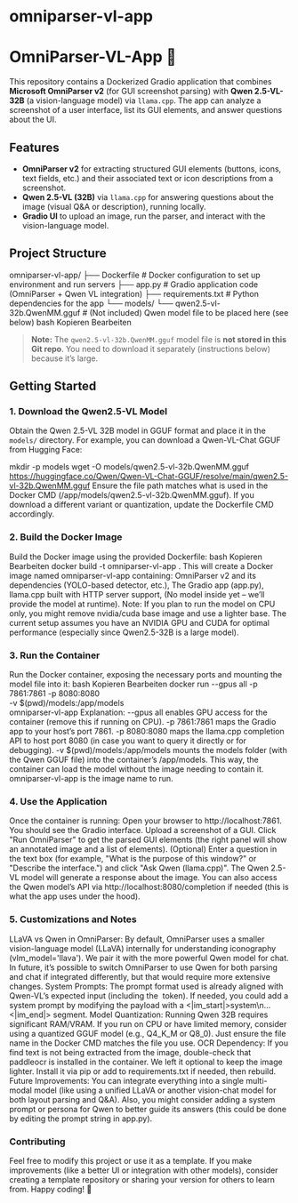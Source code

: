 # omniparser-vl-app
# OmniParser-VL-App 🚀

This repository contains a Dockerized Gradio application that combines **Microsoft OmniParser v2** (for GUI screenshot parsing) with **Qwen 2.5-VL-32B** (a vision-language model) via `llama.cpp`. The app can analyze a screenshot of a user interface, list its GUI elements, and answer questions about the UI.

## Features

- **OmniParser v2** for extracting structured GUI elements (buttons, icons, text fields, etc.) and their associated text or icon descriptions from a screenshot.
- **Qwen 2.5-VL (32B)** via `llama.cpp` for answering questions about the image (visual Q&A or description), running locally.
- **Gradio UI** to upload an image, run the parser, and interact with the vision-language model.

## Project Structure

omniparser-vl-app/
├── Dockerfile # Docker configuration to set up environment and run servers
├── app.py # Gradio application code (OmniParser + Qwen VL integration)
├── requirements.txt # Python dependencies for the app
└── models/
└── qwen2.5-vl-32b.QwenMM.gguf # (Not included) Qwen model file to be placed here (see below)
bash
Kopieren
Bearbeiten

> **Note:** The `qwen2.5-vl-32b.QwenMM.gguf` model file is **not stored in this Git repo**. You need to download it separately (instructions below) because it’s large.

## Getting Started

### 1. Download the Qwen2.5-VL Model

Obtain the Qwen 2.5-VL 32B model in GGUF format and place it in the `models/` directory. For example, you can download a Qwen-VL-Chat GGUF from Hugging Face:


mkdir -p models
wget -O models/qwen2.5-vl-32b.QwenMM.gguf \
  https://huggingface.co/Qwen/Qwen-VL-Chat-GGUF/resolve/main/qwen2.5-vl-32b.QwenMM.gguf
Ensure the file path matches what is used in the Docker CMD (/app/models/qwen2.5-vl-32b.QwenMM.gguf). If you download a different variant or quantization, update the Dockerfile CMD accordingly.

### 2. Build the Docker Image
Build the Docker image using the provided Dockerfile:
bash
Kopieren
Bearbeiten
docker build -t omniparser-vl-app .
This will create a Docker image named omniparser-vl-app containing:
OmniParser v2 and its dependencies (YOLO-based detector, etc.),
The Gradio app (app.py),
llama.cpp built with HTTP server support,
(No model inside yet – we’ll provide the model at runtime).
Note: If you plan to run the model on CPU only, you might remove nvidia/cuda base image and use a lighter base. The current setup assumes you have an NVIDIA GPU and CUDA for optimal performance (especially since Qwen2.5-32B is a large model).

### 3. Run the Container
Run the Docker container, exposing the necessary ports and mounting the model file into it:
bash
Kopieren
Bearbeiten
docker run --gpus all -p 7861:7861 -p 8080:8080 \
  -v $(pwd)/models:/app/models \
  omniparser-vl-app
Explanation:
--gpus all enables GPU access for the container (remove this if running on CPU).
-p 7861:7861 maps the Gradio app to your host’s port 7861.
-p 8080:8080 maps the llama.cpp completion API to host port 8080 (in case you want to query it directly or for debugging).
-v $(pwd)/models:/app/models mounts the models folder (with the Qwen GGUF file) into the container’s /app/models. This way, the container can load the model without the image needing to contain it.
omniparser-vl-app is the image name to run.

### 4. Use the Application
Once the container is running:
Open your browser to http://localhost:7861. You should see the Gradio interface.
Upload a screenshot of a GUI.
Click "Run OmniParser" to get the parsed GUI elements (the right panel will show an annotated image and a list of elements).
(Optional) Enter a question in the text box (for example, "What is the purpose of this window?" or "Describe the interface.") and click "Ask Qwen (llama.cpp)". The Qwen 2.5-VL model will generate a response about the image.
You can also access the Qwen model’s API via http://localhost:8080/completion if needed (this is what the app uses under the hood).

### 5. Customizations and Notes
LLaVA vs Qwen in OmniParser: By default, OmniParser uses a smaller vision-language model (LLaVA) internally for understanding iconography (vlm_model='llava'). We pair it with the more powerful Qwen model for chat. In future, it’s possible to switch OmniParser to use Qwen for both parsing and chat if integrated differently, but that would require more extensive changes.
System Prompts: The prompt format used is already aligned with Qwen-VL’s expected input (including the <image> token). If needed, you could add a system prompt by modifying the payload with a <|im_start|>system\n...<|im_end|> segment.
Model Quantization: Running Qwen 32B requires significant RAM/VRAM. If you run on CPU or have limited memory, consider using a quantized GGUF model (e.g., Q4_K_M or Q8_0). Just ensure the file name in the Docker CMD matches the file you use.
OCR Dependency: If you find text is not being extracted from the image, double-check that paddleocr is installed in the container. We left it optional to keep the image lighter. Install it via pip or add to requirements.txt if needed, then rebuild.
Future Improvements: You can integrate everything into a single multi-modal model (like using a unified LLaVA or another vision-chat model for both layout parsing and Q&A). Also, you might consider adding a system prompt or persona for Qwen to better guide its answers (this could be done by editing the prompt string in app.py).

### Contributing
Feel free to modify this project or use it as a template. If you make improvements (like a better UI or integration with other models), consider creating a template repository or sharing your version for others to learn from. Happy coding! 🎉
